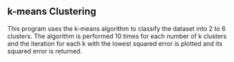 ## k-means Clustering
This program uses the k-means algorithm to classify the dataset into 2 to 6 clusters.  The algorithm is performed 10 times for each number of k clusters and the iteration for each k with the lowest squared error is plotted and its squared error is returned.
